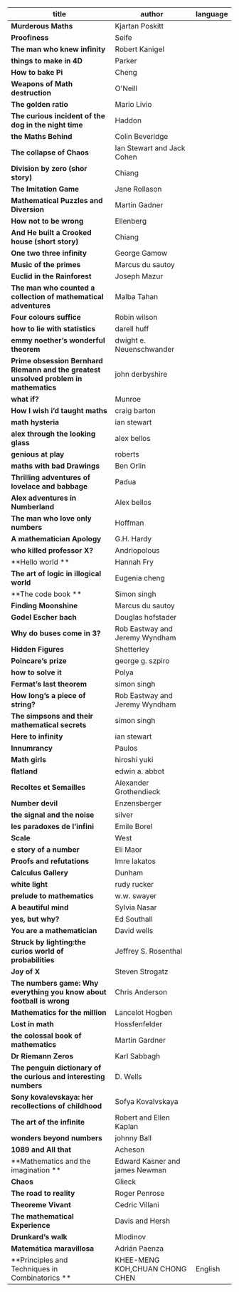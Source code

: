 |title|author|language|
|---|---|---|
|**Murderous Maths**|Kjartan Poskitt|
|**Proofiness**|Seife|
|**The man who knew infinity**|Robert Kanigel|
|**things to make in 4D**|Parker|
|**How to bake Pi**|Cheng|
|**Weapons of Math destruction**|O'Neill|
|**The golden ratio**|Mario Livio|
|**The curious incident of the dog in the night time**|Haddon|
|**the Maths Behind**|Colin Beveridge|
|**The collapse of Chaos**|Ian Stewart and Jack Cohen|
|**Division by zero (shor story)**|Chiang|
|**The Imitation Game**|Jane Rollason|
|**Mathematical Puzzles and Diversion**|Martin Gadner|
|**How not to be wrong**|Ellenberg|
|**And He built a Crooked house (short story)**|Chiang|
|**One two three infinity**|George Gamow|
|**Music of the primes**|Marcus du sautoy|
|**Euclid in the Rainforest**|Joseph Mazur|
|**The man who counted a collection of mathematical adventures**|Malba Tahan|
|**Four colours suffice**|Robin wilson|
|**how to lie with statistics**|darell huff|
|**emmy noether’s wonderful theorem**|dwight e. Neuenschwander|
|**Prime obsession Bernhard Riemann and the greatest unsolved problem in mathematics**|john derbyshire|
|**what if?**|Munroe|
|**How I wish i’d taught maths**|craig barton|
|**math hysteria**|ian stewart|
|**alex through the looking glass**|alex bellos|
|**genious at play**|roberts|
|**maths with bad Drawings**|Ben Orlin|
|**Thrilling adventures of lovelace and babbage**|Padua|
|**Alex adventures in Numberland**|Alex bellos|
|**The man who love only numbers**|Hoffman|
|**A mathematician Apology**|G.H. Hardy|
|**who killed professor X?**|Andriopolous|
|**Hello world **|Hannah Fry|
|**The art of logic in illogical world**|Eugenia cheng|
|**The code book **|Simon singh|
|**Finding Moonshine**|Marcus du sautoy|
|**Godel Escher bach**|Douglas hofstader|
|**Why do buses come in 3?**|Rob Eastway and Jeremy Wyndham|
|**Hidden Figures**|Shetterley|
|**Poincare’s prize**|george g. szpiro|
|**how to solve it**|Polya|
|**Fermat’s last theorem**|simon singh|
|**How long’s a piece of string?**|Rob Eastway and Jeremy Wyndham|
|**The simpsons and their mathematical secrets**|simon singh|
|**Here to infinity**|ian stewart|
|**Innumrancy**|Paulos|
|**Math girls**|hiroshi yuki|
|**flatland**|edwin a. abbot|
|**Recoltes et Semailles**|Alexander Grothendieck|
|**Number devil**|Enzensberger|
|**the signal and the noise**|silver|
|**les paradoxes de l’infini**|Emile Borel|
|**Scale**|West|
|**e story of a number**|Eli Maor|
|**Proofs and refutations**|Imre lakatos|
|**Calculus Gallery**|Dunham|
|**white light**|rudy rucker|
|**prelude to mathematics**|w.w. swayer|
|**A beautiful mind**|Sylvia Nasar|
|**yes, but why?**|Ed Southall|
|**You are a mathematician**|David wells|
|**Struck by lighting:the curios world of probabilities**|Jeffrey S. Rosenthal|
|**Joy of X**|Steven Strogatz|
|**The numbers game: Why everything you know about football is wrong**|Chris Anderson|
|**Mathematics for the million**|Lancelot Hogben|
|**Lost in math**|Hossfenfelder|
|**the colossal book of mathematics**|Martin Gardner|
|**Dr Riemann Zeros**|Karl Sabbagh|
|**The penguin dictionary of the curious and interesting numbers**|D. Wells|
|**Sony kovalevskaya: her recollections of childhood**|Sofya Kovalvskaya|
|**The art of the infinite**|Robert and Ellen Kaplan|
|**wonders beyond numbers**|johnny Ball|
|**1089 and All that**|Acheson|
|**Mathematics and the imagination **|Edward Kasner and james Newman|
|**Chaos**|Glieck|
|**The road to reality**|Roger Penrose|
|**Theoreme Vivant**|Cedric Villani|
|**The mathematical Experience**|Davis and Hersh|
|**Drunkard’s walk**|Mlodinov|
|**Matemática maravillosa**|Adrián Paenza|
|**Principles and Techniques in Combinatorics **| KHEE-MENG KOH,CHUAN CHONG CHEN|English|

